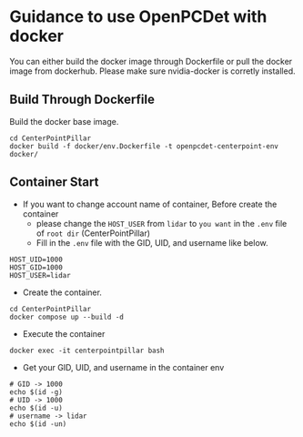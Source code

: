 # Guidance to use OpenPCDet with docker

You can either build the docker image through Dockerfile or pull the docker image from dockerhub. Please make sure nvidia-docker is corretly installed.

## Build Through Dockerfile
Build the docker base image.
```shell script
cd CenterPointPillar
docker build -f docker/env.Dockerfile -t openpcdet-centerpoint-env docker/
```

## Container Start
- If you want to change account name of container, Before create the container
  - please change the `HOST_USER` from `lidar` to `you want` in the `.env` file of `root dir` (CenterPointPillar)
  - Fill in the `.env` file with the GID, UID, and username like below.
``` shell
HOST_UID=1000
HOST_GID=1000
HOST_USER=lidar
```````
- Create the container.
``` shell
cd CenterPointPillar
docker compose up --build -d
```

- Execute the container
```
docker exec -it centerpointpillar bash
```

- Get your GID, UID, and username in the container env 
``` shell
# GID -> 1000
echo $(id -g)  
# UID -> 1000
echo $(id -u)
# username -> lidar
echo $(id -un)
```








